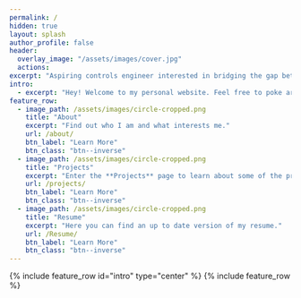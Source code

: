 ```yaml
---
permalink: /
hidden: true
layout: splash
author_profile: false
header:
  overlay_image: "/assets/images/cover.jpg"
  actions:
excerpt: "Aspiring controls engineer interested in bridging the gap between control theory and machine learning"
intro: 
  - excerpt: "Hey! Welcome to my personal website. Feel free to poke aroud to learn a bit more about me, my interests, my background, and some of the things I've been up to."
feature_row:
  - image_path: /assets/images/circle-cropped.png
    title: "About"
    excerpt: "Find out who I am and what interests me."
    url: /about/
    btn_label: "Learn More"
    btn_class: "btn--inverse"
  - image_path: /assets/images/circle-cropped.png
    title: "Projects"
    excerpt: "Enter the **Projects** page to learn about some of the projects I've completed"
    url: /projects/
    btn_label: "Learn More"
    btn_class: "btn--inverse"
  - image_path: /assets/images/circle-cropped.png
    title: "Resume"
    excerpt: "Here you can find an up to date version of my resume."
    url: /Resume/
    btn_label: "Learn More"
    btn_class: "btn--inverse"
---
```

{% include feature_row id="intro" type="center" %}
{% include feature_row %}
